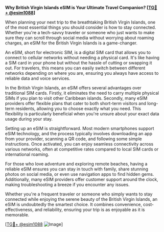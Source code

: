 **Why British Virgin Islands eSIM is Your Ultimate Travel Companion? [[TG💪+ @esim1088](https://t.me/s/esim1088)]**

When planning your next trip to the breathtaking British Virgin Islands, one of the most essential things you should consider is how to stay connected. Whether you're a tech-savvy traveler or someone who just wants to make sure they can scroll through social media without worrying about roaming charges, an eSIM for the British Virgin Islands is a game-changer.

An eSIM, short for electronic SIM, is a digital SIM card that allows you to connect to cellular networks without needing a physical card. It's like having a SIM card in your phone but without the hassle of cutting or swapping it out. For travelers, this means you can easily switch between different networks depending on where you are, ensuring you always have access to reliable data and voice services.

In the British Virgin Islands, an eSIM offers several advantages over traditional SIM cards. Firstly, it eliminates the need to carry multiple physical SIMs if you plan to visit other Caribbean islands. Secondly, many eSIM providers offer flexible plans that cater to both short-term visitors and long-term residents, allowing you to choose exactly what you need. This flexibility is particularly beneficial when you're unsure about your exact data usage during your stay.

Setting up an eSIM is straightforward. Most modern smartphones support eSIM technology, and the process typically involves downloading an app from your provider, scanning a QR code, and following some simple instructions. Once activated, you can enjoy seamless connectivity across various networks, often at competitive rates compared to local SIM cards or international roaming.

For those who love adventure and exploring remote beaches, having a reliable eSIM ensures you can stay in touch with family, share stunning photos on social media, or even use navigation apps to find hidden gems. Additionally, many eSIM providers offer customer support around the clock, making troubleshooting a breeze if you encounter any issues.

Whether you're a frequent traveler or someone who simply wants to stay connected while enjoying the serene beauty of the British Virgin Islands, an eSIM is undoubtedly the smartest choice. It combines convenience, cost-effectiveness, and reliability, ensuring your trip is as enjoyable as it is memorable.

[[TG💪+ @esim1088](https://t.me/s/esim1088) ![Image](https://i.postimg.cc/Y0z9fWf4/image.png)]